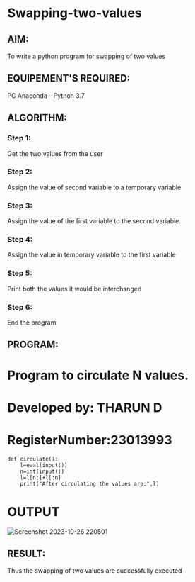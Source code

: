 # Swapping-two-values
## AIM:
To write a python program for swapping of two values
## EQUIPEMENT'S REQUIRED: 
PC
Anaconda - Python 3.7
## ALGORITHM: 
### Step 1:
Get the two values from the user
### Step 2: 
Assign the value of second variable to a temporary variable 
### Step 3: 
Assign the value of the first variable to the second variable.
### Step 4:  
Assign the value in temporary variable to the first variable
### Step 5: 
Print both the values it would be interchanged
### Step 6: 
End the program
## PROGRAM:
# Program to circulate N values.
# Developed by: THARUN D 
# RegisterNumber:23013993
~~~
def circulate():
    l=eval(input())
    n=int(input())
    l=l[n:]+l[:n]
    print("After circulating the values are:",l)
~~~
# OUTPUT
![Screenshot 2023-10-26 220501](https://github.com/THARUNDT/Swapping-two-values/assets/144871537/86024bff-9580-4d81-9c84-e896c4bc18de)





## RESULT:
Thus the swapping of two values are successfully executed



